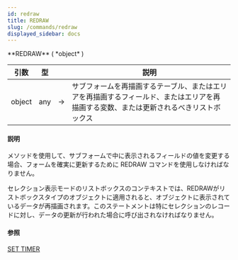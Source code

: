 ```yaml
---
id: redraw
title: REDRAW
slug: /commands/redraw
displayed_sidebar: docs
---
```


<!--REF #_command_.REDRAW.Syntax-->**REDRAW** ( *object* )<!-- END REF-->
<!--REF #_command_.REDRAW.Params-->
| 引数 | 型 |  | 説明 |
| --- | --- | --- | --- |
| object | any | &rarr; | サブフォームを再描画するテーブル、またはエリアを再描画するフィールド、またはエリアを再描画する変数、または更新されるべきリストボックス |

<!-- END REF-->

#### 説明 

<!--REF #_command_.REDRAW.Summary-->メソッドを使用して、サブフォームで中に表示されるフィールドの値を変更する場合、フォームを確実に更新するために REDRAW コマンドを使用しなければなりません。<!-- END REF-->

セレクション表示モードのリストボックスのコンテキストでは、REDRAWがリストボックスタイプのオブジェクトに適用されると、オブジェクトに表示されているデータが再描画されます。このステートメントは特にセレクションのレコードに対し、データの更新が行われた場合に呼び出されなければなりません。

  

#### 参照 

[SET TIMER](set-timer.md)  